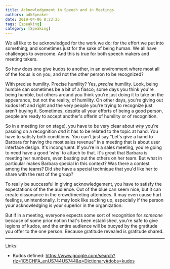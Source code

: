 ```yaml
---
title: Acknowledgement in Speech and in Meetings
authors: adkSpeaker
date: 2019-04-06 8:23:25
tags: [speaking]
category: [Speaking]
---
```

<p>We all like to be acknowledged for the work we do; for the effort we put into something; and sometimes just for the sake of being human. We all have challenges to overcome. And this is true for both speech makers and meeting takers.</p>
<p>So how does one give kudos to another, in an environment where most all of the focus is on you, and not the other person to be recognized?</p>

<!-- truncate -->


<p>With precise humility. Precise humility? Yes, <em>precise </em>humility. Look, being humble can sometimes be a bit of a fiasco; some days you think you're being humble, but others around you think you're just doing it to take on the appearance, but not the reality, of humility. On other days, you're giving out kudos left and right and the very people you're trying to recognize just aren't buying it. Sometimes, despite all your efforts of being a good person, people are ready to accept another's offerin of humility or of recognition.</p>
<p>So in a meeting (or on stage), you have to be very clear about <em>why</em> you're passing on a recognition <em>and</em> it has to be related to the topic at hand. You have to satisfy both conditions. You can't just say "Let's give a hand to Barbara for having the most sales revenue" in a meeting that is about user interface design. It's incongruent. If you're in a sales meeting, you're going to need have a good 'why' to attach to that. It's great that Barbara is meeting her numbers, even beating out the others on her team. But what in particular makes Barbara special in this context? Was there a contest among the teams? Did she have a special technique that you'd like her to share with the rest of the group?</p>
<p>To really be successful in giving acknowledgement, you have to satisfy the expectations of the the audience. Out of the blue can seem nice, but it can create dissonance in the crowd/meeting attendees. It may even cause hurt feelings, unintentionally. It may look like sucking up, especially if the person your acknowledging is your superior in the organization.</p>
<p>But if in a meeting, everyone expects some sort of recognition for <em>someone</em> because of some prior notion that's been established, you're safe to give legions of kudos, and the entire audience will be buoyed by the gratitude you offer to the one person. Because gratitude revealed is gratitude shared.</p>
<hr />
<p>Links:</p>
<ul>
<li>Kudos defined: <a href="https://www.google.com/search?rlz=1C5CHFA_enUS744US744&amp;q=Dictionary#dobs=kudos">https://www.google.com/search?rlz=1C5CHFA_enUS744US744&amp;q=Dictionary#dobs=kudos</a></li>
</ul>